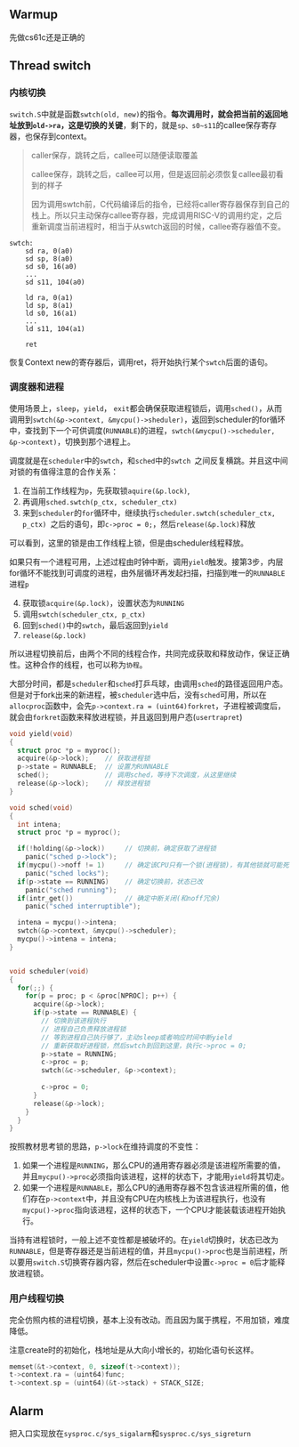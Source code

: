 
## Warmup

先做cs61c还是正确的

## Thread switch



### 内核切换

`switch.S`中就是函数`swtch(old, new)`的指令。**每次调用时，就会把当前的返回地址放到`old->ra`，这是切换的关键**，剩下的，就是`sp、s0~s11`的callee保存寄存器，也保存到context。

> caller保存，跳转之后，callee可以随便读取覆盖
>
> callee保存，跳转之后，callee可以用，但是返回前必须恢复callee最初看到的样子
>
> 因为调用swtch前，C代码编译后的指令，已经将caller寄存器保存到自己的栈上。所以只主动保存callee寄存器，完成调用RISC-V的调用约定，之后重新调度当前进程时，相当于从swtch返回的时候，callee寄存器值不变。

```
swtch:
    sd ra, 0(a0)
    sd sp, 8(a0)
    sd s0, 16(a0)
    ...
    sd s11, 104(a0)

    ld ra, 0(a1)
    ld sp, 8(a1)
    ld s0, 16(a1)
    ...
    ld s11, 104(a1)

    ret
```

 恢复Context new的寄存器后，调用ret，将开始执行某个`swtch`后面的语句。



### 调度器和进程

使用场景上，`sleep`，`yield`， `exit`都会确保获取进程锁后，调用`sched()`，从而调用到`swtch(&p->context, &mycpu()->sheduler)`，返回到scheduler的for循环中，查找到下一个可供调度(`RUNNABLE`)的进程，`swtch(&mycpu()->scheduler, &p->context)`，切换到那个进程上。

调度就是在`scheduler`中的`swtch`，和`sched`中的`swtch `之间反复横跳。并且这中间对锁的有值得注意的合作关系：

1. 在当前工作线程为`p`，先获取锁`aquire(&p.lock)`,
2. 再调用`sched.swtch(p_ctx, scheduler_ctx)` 
3. 来到`scheduler`的`for`循环中，继续执行`scheduler.swtch(scheduler_ctx, p_ctx) `之后的语句，即`c->proc = 0;`，然后`release(&p.lock)`释放

可以看到，这里的锁是由工作线程上锁，但是由scheduler线程释放。

如果只有一个进程可用，上述过程由时钟中断，调用`yield`触发。接第3步，内层for循环不能找到可调度的进程，由外层循环再发起扫描，扫描到唯一的`RUNNABLE`进程`p`

4. 获取锁`acquire(&p.lock)`，设置状态为`RUNNING`
5. 调用`swtch(scheduler_ctx, p_ctx)`
6. 回到`sched()`中的`swtch`，最后返回到`yield`
7. `release(&p.lock)`

所以进程切换前后，由两个不同的线程合作，共同完成获取和释放动作，保证正确性。这种合作的线程，也可以称为`协程`。

大部分时间，都是`scheduler`和`sched`打乒乓球，由调用`sched`的路径返回用户态。但是对于fork出来的新进程，被`scheduler`选中后，没有`sched`可用，所以在`allocproc`函数中，会先`p->context.ra = (uint64)forkret`，子进程被调度后，就会由`forkret`函数来释放进程锁，并且返回到用户态(`usertrapret`)



```c
void yield(void)
{
  struct proc *p = myproc();
  acquire(&p->lock);    // 获取进程锁
  p->state = RUNNABLE;  // 设置为RUNNABLE
  sched();              // 调用sched，等待下次调度，从这里继续
  release(&p->lock);    // 释放进程锁
}

void sched(void)
{
  int intena;
  struct proc *p = myproc();

  if(!holding(&p->lock))     // 切换前，确定获取了进程锁
    panic("sched p->lock");
  if(mycpu()->noff != 1)     // 确定该CPU只有一个锁(进程锁)，有其他锁就可能死锁
    panic("sched locks");
  if(p->state == RUNNING)    // 确定切换前，状态已改
    panic("sched running");
  if(intr_get())             // 确定中断关闭(和noff冗余)
    panic("sched interruptible");

  intena = mycpu()->intena;
  swtch(&p->context, &mycpu()->scheduler);
  mycpu()->intena = intena;
}


void scheduler(void)
{
  for(;;) {
    for(p = proc; p < &proc[NPROC]; p++) {
      acquire(&p->lock);
      if(p->state == RUNNABLE) {
        // 切换到该进程执行
        // 进程自己负责释放进程锁
        // 等到进程自己执行够了，主动sleep或者响应时间中断yield
        // 重新获取好进程锁，然后swtch到回到这里，执行c->proc = 0;
        p->state = RUNNING;
        c->proc = p;
        swtch(&c->scheduler, &p->context);
    
        c->proc = 0;
      }
      release(&p->lock);
    } 
  }  
}
```



按照教材思考锁的思路，`p->lock`在维持调度的不变性：

1. 如果一个进程是`RUNNING`，那么CPU的通用寄存器必须是该进程所需要的值，并且`mycpu()->proc`必须指向该进程，这样的状态下，才能用`yield`将其切走。
2. 如果一个进程是`RUNNABLE`，那么CPU的通用寄存器不包含该进程所需的值，他们存在`p->context`中，并且没有CPU在内核栈上为该进程执行，也没有`mycpu()->proc`指向该进程，这样的状态下，一个CPU才能装载该进程开始执行。

当持有进程锁时，一般上述不变性都是被破坏的。在`yield`切换时，状态已改为`RUNNABLE`，但是寄存器还是当前进程的值，并且`mycpu()->proc`也是当前进程，所以要用`switch.S`切换寄存器内容，然后在scheduler中设置`c->proc = 0`后才能释放进程锁。

### 用户线程切换

完全仿照内核的进程切换，基本上没有改动。而且因为属于携程，不用加锁，难度降低。

注意create时的初始化，栈地址是从大向小增长的，初始化语句长这样。

```cpp
memset(&t->context, 0, sizeof(t->context));
t->context.ra = (uint64)func;
t->context.sp = (uint64)(&t->stack) + STACK_SIZE;
```

## Alarm
把入口实现放在`sysproc.c/sys_sigalarm`和`sysproc.c/sys_sigreturn`
